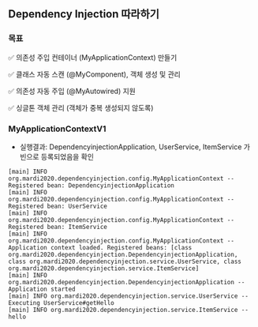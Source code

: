 ## Dependency Injection 따라하기

### 목표
✅ 의존성 주입 컨테이너 (MyApplicationContext) 만들기

✅ 클래스 자동 스캔 (@MyComponent), 객체 생성 및 관리

✅ 의존성 자동 주입 (@MyAutowired) 지원

✅ 싱글톤 객체 관리 (객체가 중복 생성되지 않도록)

### MyApplicationContextV1

- 실행결과: DependencyinjectionApplication, UserService, ItemService 가 빈으로 등록되었음을 확인
```text
[main] INFO org.mardi2020.dependencyinjection.config.MyApplicationContext -- Registered bean: DependencyinjectionApplication
[main] INFO org.mardi2020.dependencyinjection.config.MyApplicationContext -- Registered bean: UserService
[main] INFO org.mardi2020.dependencyinjection.config.MyApplicationContext -- Registered bean: ItemService
[main] INFO org.mardi2020.dependencyinjection.config.MyApplicationContext -- Application context loaded. Registered beans: [class org.mardi2020.dependencyinjection.DependencyinjectionApplication, class org.mardi2020.dependencyinjection.service.UserService, class org.mardi2020.dependencyinjection.service.ItemService]
[main] INFO org.mardi2020.dependencyinjection.DependencyinjectionApplication -- Application started
[main] INFO org.mardi2020.dependencyinjection.service.UserService -- Executing UserService#getHello
[main] INFO org.mardi2020.dependencyinjection.service.ItemService -- hello
```